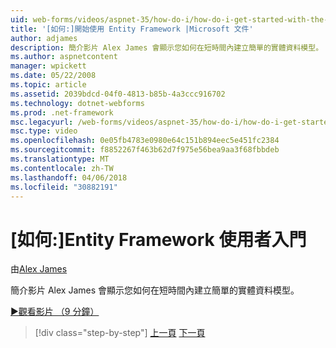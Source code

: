 ```yaml
---
uid: web-forms/videos/aspnet-35/how-do-i/how-do-i-get-started-with-the-entity-framework
title: '[如何:]開始使用 Entity Framework |Microsoft 文件'
author: adjames
description: 簡介影片 Alex James 會顯示您如何在短時間內建立簡單的實體資料模型。
ms.author: aspnetcontent
manager: wpickett
ms.date: 05/22/2008
ms.topic: article
ms.assetid: 2039bdcd-04f0-4813-b85b-4a3ccc916702
ms.technology: dotnet-webforms
ms.prod: .net-framework
msc.legacyurl: /web-forms/videos/aspnet-35/how-do-i/how-do-i-get-started-with-the-entity-framework
msc.type: video
ms.openlocfilehash: 0e05fb4783e0980e64c151b894eec5e451fc2384
ms.sourcegitcommit: f8852267f463b62d7f975e56bea9aa3f68fbbdeb
ms.translationtype: MT
ms.contentlocale: zh-TW
ms.lasthandoff: 04/06/2018
ms.locfileid: "30882191"
---
```

<a name="how-do-i-get-started-with-the-entity-framework"></a>[如何:]Entity Framework 使用者入門
====================
由[Alex James](https://github.com/adjames)

簡介影片 Alex James 會顯示您如何在短時間內建立簡單的實體資料模型。

[&#9654;觀看影片 （9 分鐘）](https://channel9.msdn.com/Blogs/ASP-NET-Site-Videos/how-do-i-get-started-with-the-entity-framework)

> [!div class="step-by-step"]
> [上一頁](how-do-i-converting-a-net-20-windows-forms-application-to-net-35.md)
> [下一頁](how-do-i-use-the-new-entity-data-source.md)
